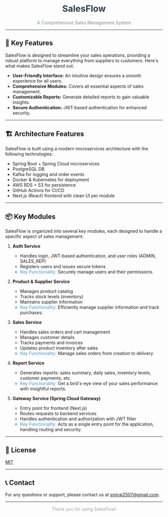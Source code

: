 <div align="center">
  <h1 style="color: #2c3e50;">SalesFlow</h1>
  <p style="color: #7f8c8d;">A Comprehensive Sales Management System</p>
</div>

---

## 🌟 Key Features

SalesFlow is designed to streamline your sales operations, providing a robust platform to manage everything from suppliers to customers. Here's what makes SalesFlow stand out:

* **User-Friendly Interface:** An intuitive design ensures a smooth experience for all users.
* **Comprehensive Modules:** Covers all essential aspects of sales management.
* **Customizable Reports:** Generate detailed reports to gain valuable insights.
* **Secure Authentication:** JWT-based authentication for enhanced security.


---

## 🏗️ Architecture Features

SalesFlow is built using a modern microservices architecture with the following technologies:

* Spring Boot + Spring Cloud microservices
* PostgreSQL DB
* Kafka for logging and order events
* Docker & Kubernetes for deployment
* AWS RDS + S3 for persistence
* GitHub Actions for CI/CD
* Next.js (React) frontend with clean UI per module

---

## 📦 Key Modules

SalesFlow is organized into several key modules, each designed to handle a specific aspect of sales management:

1.  **Auth Service**
    * Handles login, JWT-based authentication, and user roles (ADMIN, SALES\_REP)
    * Registers users and issues secure tokens
    * <span style="color: #3498db;">Key Functionality:</span> Securely manage users and their permissions.

2.  **Product & Supplier Service**
    * Manages product catalog
    * Tracks stock levels (inventory)
    * Maintains supplier information
    * <span style="color: #3498db;">Key Functionality:</span> Efficiently manage supplier information and track purchases.

3.  **Sales Service**
    * Handles sales orders and cart management
    * Manages customer details
    * Tracks payments and invoices
    * Updates product inventory after sales
    * <span style="color: #3498db;">Key Functionality:</span> Manage sales orders from creation to delivery.

4.  **Report Service**
    * Generates reports: sales summary, daily sales, inventory levels, customer payments, etc.
    * <span style="color: #3498db;">Key Functionality:</span> Get a bird's-eye view of your sales performance with insightful reports.

5.  **Gateway Service (Spring Cloud Gateway)**
    * Entry point for frontend (Next.js)
    * Routes requests to backend services
    * Handles authentication and authorization with JWT filter
    * <span style="color: #3498db;">Key Functionality:</span> Acts as a single entry point for the application, handling routing and security.

---


## 📄 License

[MIT](LICENSE)

---

## 📞 Contact

For any questions or support, please contact us at [smiraj2507@gmail.com](mailto:smiraj2507@gmail).

---

<div align="center">
  <p style="color: #95a5a6;">Thank you for using SalesFlow!</p>
</div>
